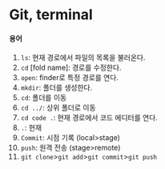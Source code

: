 # Git, terminal
#### 용어
1. `ls`: 현재 경로에서 파일의 목록을 불러온다.
2. `cd` [fold name]: 경로를 수정한다.
3. `open`: finder로 특정 경로를 연다.
4. `mkdir`: 폴더를 생성한다.
5. `cd`: 폴더를 이동
6. `cd ../`: 상위 폴더로 이동
7. `cd code .`: 현재 경로에서 코드 에디터를 연다.
8. `.`: 현재
9. `Commit`: 시점 기록 (local>stage)
10. `push`: 원격 전송 (stage>remote)
11. `git clone`>`git add`>`git commit`>`git push`
